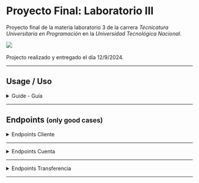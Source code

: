 # Proyecto Final: Laboratorio III

Proyecto final de la materia laboratorio 3 de la carrera _Técnicatura Universitaria en Programación_ en la _Universidad Tecnológica Nacional_.

![](https://img.shields.io/badge/JAVA-grey?style=for-the-badge&logo=springboot)

Projecto realizado y entregado el día 12/9/2024.

---

## Usage / Uso

<details>
<summary>
Guide - Guía
</summary>

Java 22 needed.

1. Clone Repo / Clonar repositorio.

```BASH
git clone https://github.com/Matias-Bussetti/tup2024-labo-3-tp-2.git
```

2. Install mvn dependencies / Instalar las dependencias del proyecto maven.

```BASH
mvn install
```

3. Run Project / Ejecutar Proyecto.

```BASH
mvn spring-boot:run
```

4. (Optional) Run test Coverage / Ejecutar tests y covertura de código.

```BASH
mvn verify
```

</details>

---

## Endpoints <small>(only good cases)</small>

<details>
<summary>
Endpoints Cliente
</summary>

- _Controller:_ ClienteController
- _Function:_ crearCliente
- _Path:_ **/cliente**
- _Method:_ **POST**
- _Example Input:_

```JSON
{
    "nombre": "Pepe",
    "apellido": "Días",
    "dni": 43241638,
    "fechaNacimiento": "2001-10-01",
    "tipoPersona": "J",
    "banco": "Banco Centra"
}
```

- _Example Output:_

```JSON
{
    "nombre": "Pepe",
    "apellido": "Días",
    "dni": 43241638,
    "fechaNacimiento": "2001-10-01",
    "tipoPersona": "PERSONA_JURIDICA",
    "banco": "Banco Centra",
    "fechaAlta": "2024-09-12",
    "cuentas": [],
    "edad": 22
}
```

#### Diagram

![alt text](image.png)

---

- _Controller:_ ClienteController
- _Function:_ obtenerCliente
- _Path:_ **/cliente**
- _Method:_ **GET**
- _Parameter Example:_ **?dni=43241638**
- _Example Output:_

```JSON
{
    "nombre": "Pepe",
    "apellido": "Días",
    "dni": 43241638,
    "fechaNacimiento": "2001-10-01",
    "tipoPersona": "PERSONA_JURIDICA",
    "banco": "Banco Centra",
    "fechaAlta": "2024-09-12",
    "cuentas": [],
    "edad": 22
}
```

#### Diagram

![alt text](image-1.png)

</details>

---

<details>

<summary>
Endpoints Cuenta
</summary>

- _Controller:_ CuentaController
- _Function:_ crearCuenta
- _Path:_ **/cuenta**
- _Method:_ **POST**
- _Example Input:_

```JSON
{
    "tipoCuenta": "CA$",
    "moneda": "dolares"
}
```

- _Example Output:_

```JSON
{
    "numeroCuenta": 70543343,
    "fechaCreacion": "2024-09-12T15:48:44.6778747",
    "balance": 0.0,
    "tipoCuenta": "CA$",
    "moneda": "DOLARES",
    "movimientos": []
}
```

#### Diagram

![alt text](image-2.png)

---

- _Controller:_ TransferenciaController
- _Function:_ obtenerTransacciones
- _Path:_ **/api/cuenta/{{nroCuenta}}/transacciones**
- _Method:_ **GET**
- _Example Input:_ **/api/cuenta/70543343/transacciones**
- _Example Output:_

```JSON
{
    "numeroCuenta": 70543343,
    "movimientos": []
}
```

#### Diagram

![alt text](image-3.png)

</details>

---

<details>

<summary>
Endpoints Transferencia
</summary>

- _Controller:_ TransferenciaController
- _Function:_ transferir
- _Path:_ **/api/transfer**
- _Method:_ **POST**
- _Example Input:_

```JSON
{
    "moneda": "dolares",
    "cuentaOrigen": 3016092292876861464,
    "cuentaDestino": 98231684651321684,
    "monto": 5000
}
```

- _Example Output:_

```JSON
{
    "estado": "EXITOSA",
    "mensaje": "Se realizo la transferencia"
}
```

#### Diagram (first same bank, case 2 uses banelco service)

![alt text](image-5.png)

---

- _Controller:_ TransferenciaController
- _Function:_ recibirTransferencia
- _Path:_ **/api/receive/transfer**
- _Method:_ **POST**
- _Example Input:_

```JSON
{
    "moneda": "dolares",
    "cuentaOrigen": 3016092292876861464,
    "cuentaDestino": 98231684651321684,
    "monto": 5000
}
```

- _Example Output:_

```JSON
{
    "estado": "EXITOSA",
    "mensaje": "Se realizo la transferencia"
}
```

#### Diagram

![alt text](image-4.png)

</details>

---

